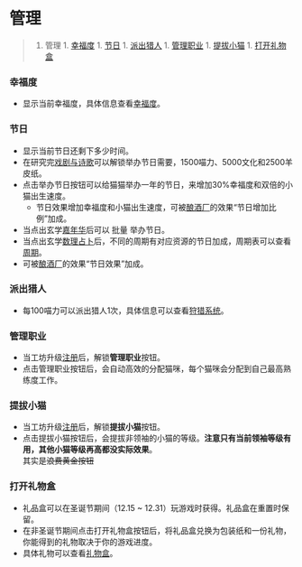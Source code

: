 # 管理
>1. 管理
    1. [幸福度](#幸福度 "幸福度")
    1. [节日](#节日 "节日")
    1. [派出猎人](#派出猎人 "派出猎人")
    1. [管理职业](#管理职业 "管理职业")
    1. [提拔小猫](#提拔小猫 "提拔小猫")
    1. [打开礼物盒](#打开礼物盒 "打开礼物盒")

### 幸福度
 - 显示当前幸福度，具体信息查看<a href="?file=005-名词解释/01-幸福度">幸福度</a>。

### 节日
 - 显示当前节日还剩下多少时间。
 - 在研究完<a href="?file=001-猫咪百科/03-科学/01-科学#戏剧与诗歌">戏剧与诗歌</a>可以解锁举办节日需要，1500喵力、5000文化和2500羊皮纸。
  - 点击举办节日按钮可以给猫猫举办一年的节日，来增加30%幸福度和双倍的小猫出生速度。
    - 节日效果增加幸福度和小猫出生速度，可被<a href="?file=001-猫咪百科/01-建筑物/08-其它建筑#酿酒厂">酿酒厂</a>的效果“节日增加比例”加成。
 - 当点出玄学<a href="?file=001-猫咪百科/03-科学/02-玄学#嘉年华">嘉年华</a>后可以 批量 举办节日。
 - 当点出玄学<a href="?file=001-猫咪百科/03-科学/02-玄学#数理占卜">数理占卜</a>后，不同的周期有对应资源的节日加成，周期表可以查看[周期](?file=002-常用资料/001-游戏机制#周期 "周期")。
  - 可被<a href="?file=001-猫咪百科/01-建筑物/08-其它建筑#酿酒厂">酿酒厂</a>的效果“节日效果”加成。

### 派出猎人
 - 每100喵力可以派出猎人1次，具体信息可以查看[狩猎系统](?file=002-常用资料/001-游戏机制#狩猎系统 "狩猎系统")。

### 管理职业
 - 当工坊升级<a href="?file=001-猫咪百科/04-工坊/01-升级#注册">注册</a>后，解锁**管理职业**按钮。
 - 点击管理职业按钮后，会自动高效的分配猫咪，每个猫咪会分配到自己最高熟练度工作。

### 提拔小猫
 - 当工坊升级<a href="?file=001-猫咪百科/04-工坊/01-升级#注册">注册</a>后，解锁**提拔小猫**按钮。
 - 点击提拔小猫按钮后，会提拔非领袖的小猫的等级。**注意只有当前领袖等级有用，其他小猫等级再高都没实际效果**。<br>其实是~~浪费黄金按钮~~

### 打开礼物盒
 - 礼品盒可以在圣诞节期间（12.15 ~ 12.31）玩游戏时获得。礼品盒在重置时保留。
 - 在非圣诞节期间点击打开礼物盒按钮后，将礼品盒兑换为包装纸和一份礼物，你能得到的礼物取决于你的游戏进度。
  - 具体礼物可以查看<a href="?file=003-资源大全/51-礼品盒">礼物盒</a>。